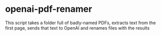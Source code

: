# openai-pdf-renamer
This script takes a folder full of badly-named PDFs, extracts text from the first page, sends that text to OpenAI and renames files with the results
